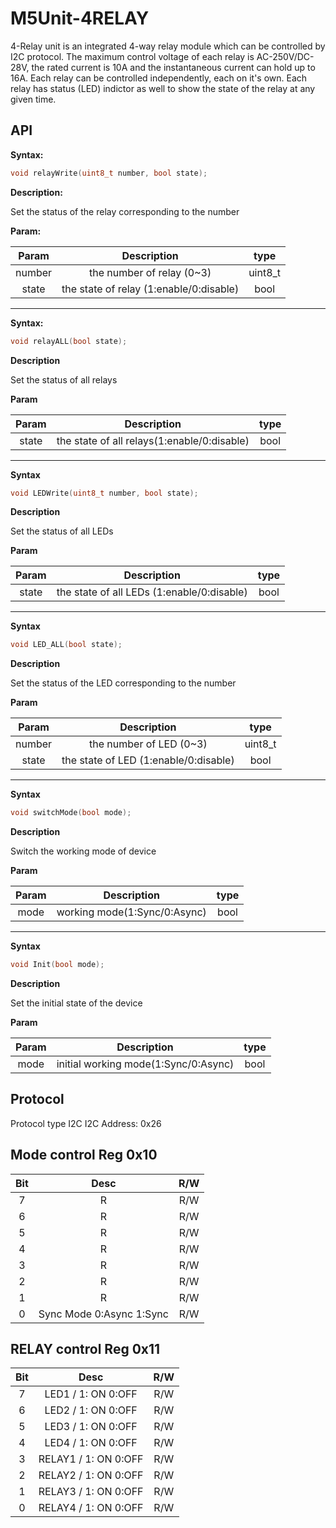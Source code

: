 # M5Unit-4RELAY

4-Relay unit is an integrated 4-way relay module which can be controlled by I2C protocol. The maximum control voltage of each relay is AC-250V/DC-28V, the rated current is 10A and the instantaneous current can hold up to 16A. Each relay can be controlled independently, each on it's own. Each relay has status (LED) indictor as well to show the state of the relay at any given time.
 

## API

**Syntax:**

```cpp
void relayWrite(uint8_t number, bool state);
```

**Description:**

Set the status of the relay corresponding to the number 

**Param:**

| Param  |               Description               |  type   |
| :----: | :-------------------------------------: | :-----: |
| number |        the number of relay (0~3)        | uint8_t |
| state  | the state of relay (1:enable/0:disable) |  bool   |

----------

**Syntax:**

```cpp
void relayALL(bool state);
```

**Description**

Set the status of all relays

**Param**

| Param |                 Description                 | type  |
| :---: | :-----------------------------------------: | :---: |
| state | the state of all relays(1:enable/0:disable) | bool  |


----------

**Syntax**

```cpp
void LEDWrite(uint8_t number, bool state); 
```

**Description**

Set the status of all LEDs

**Param**

| Param |                Description                 | type  |
| :---: | :----------------------------------------: | :---: |
| state | the state of all LEDs (1:enable/0:disable) | bool  |

----------

**Syntax**

```cpp
void LED_ALL(bool state);
```

**Description**

Set the status of the LED corresponding to the number 

**Param**

| Param  |              Description              |  type   |
| :----: | :-----------------------------------: | :-----: |
| number |        the number of LED (0~3)        | uint8_t |
| state  | the state of LED (1:enable/0:disable) |  bool   |

----------


**Syntax**

```cpp
void switchMode(bool mode);
```

**Description**

Switch the working mode of device

**Param**

| Param |         Description          | type  |
| :---: | :--------------------------: | :---: |
| mode  | working mode(1:Sync/0:Async) | bool  |

----------

**Syntax**

```cpp
void Init(bool mode);
```

**Description**

Set the initial state of the device 

**Param**

| Param |             Description              | type  |
| :---: | :----------------------------------: | :---: |
| mode  | initial working mode(1:Sync/0:Async) | bool  |

## Protocol

Protocol type I2C
I2C Address: 0x26

## Mode control Reg 0x10

|  Bit  |           Desc           |  R/W  |
| :---: | :----------------------: | :---: |
|   7   |            R             |  R/W  |
|   6   |            R             |  R/W  |
|   5   |            R             |  R/W  |
|   4   |            R             |  R/W  |
|   3   |            R             |  R/W  |
|   2   |            R             |  R/W  |
|   1   |            R             |  R/W  |
|   0   | Sync Mode 0:Async 1:Sync |  R/W  |

## RELAY control Reg 0x11

|  Bit  |         Desc         |  R/W  |
| :---: | :------------------: | :---: |
|   7   |  LED1 / 1: ON 0:OFF  |  R/W  |
|   6   |  LED2 / 1: ON 0:OFF  |  R/W  |
|   5   |  LED3 / 1: ON 0:OFF  |  R/W  |
|   4   |  LED4 / 1: ON 0:OFF  |  R/W  |
|   3   | RELAY1 / 1: ON 0:OFF |  R/W  |
|   2   | RELAY2 / 1: ON 0:OFF |  R/W  |
|   1   | RELAY3 / 1: ON 0:OFF |  R/W  |
|   0   | RELAY4 / 1: ON 0:OFF |  R/W  |